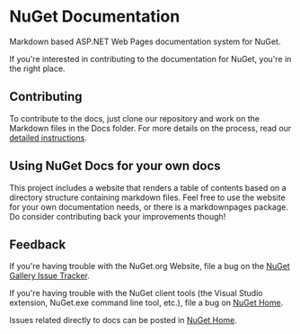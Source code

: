 # NuGet Documentation

Markdown based ASP.NET Web Pages documentation system for NuGet. 

If you're interested in contributing to the documentation for NuGet, you're in the right place.

## Contributing
To contribute to the docs, just clone our repository and work on the Markdown files in the Docs folder. For more details on the process, read our [detailed instructions](http://docs.nuget.org/docs/Contribute/Contributing-to-NuGet-Documentation).

## Using NuGet Docs for your own docs
This project includes a website that renders a table of contents based on a directory structure containing markdown files. Feel free to use the website for your own documentation needs, or there is a markdownpages package. Do consider contributing back your improvements though!

## Feedback

If you're having trouble with the NuGet.org Website, file a bug on the [NuGet Gallery Issue Tracker](https://github.com/nuget/NuGetGallery/issues). 

If you're having trouble with the NuGet client tools (the Visual Studio extension, NuGet.exe command line tool, etc.), file a bug on [NuGet Home](https://github.com/nuget/home/issues).

Issues related directly to docs can be posted in [NuGet Home](https://github.com/NuGet/home/issues).
